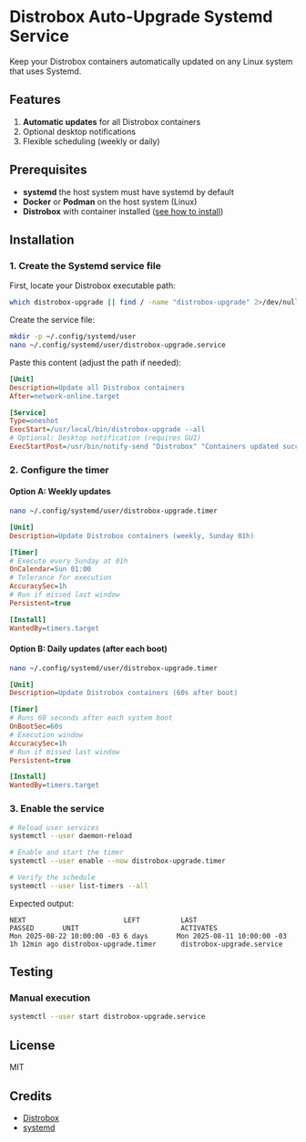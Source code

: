 # Distrobox Auto-Upgrade Systemd Service

Keep your Distrobox containers automatically updated on any Linux system that uses Systemd.

## Features
1. **Automatic updates** for all Distrobox containers
2. Optional desktop notifications
3. Flexible scheduling (weekly or daily)

## Prerequisites

- **systemd** the host system must have systemd by default  
- **Docker** or **Podman** on the host system (Linux)  
- **Distrobox** with container installed ([see how to install](https://github.com/89luca89/distrobox))

## Installation

### 1. Create the Systemd service file

First, locate your Distrobox executable path:
```bash
which distrobox-upgrade || find / -name "distrobox-upgrade" 2>/dev/null
```

Create the service file:
```bash
mkdir -p ~/.config/systemd/user
nano ~/.config/systemd/user/distrobox-upgrade.service
```

Paste this content (adjust the path if needed):
```ini
[Unit]
Description=Update all Distrobox containers
After=network-online.target

[Service]
Type=oneshot
ExecStart=/usr/local/bin/distrobox-upgrade --all
# Optional: Desktop notification (requires GUI)
ExecStartPost=/usr/bin/notify-send "Distrobox" "Containers updated successfully!"
```

### 2. Configure the timer

#### Option A: Weekly updates
```bash
nano ~/.config/systemd/user/distrobox-upgrade.timer
```
```ini
[Unit]
Description=Update Distrobox containers (weekly, Sunday 01h)

[Timer]
# Execute every Sunday at 01h
OnCalendar=Sun 01:00
# Tolerance for execution
AccuracySec=1h
# Run if missed last window
Persistent=true

[Install]
WantedBy=timers.target
```

#### Option B: Daily updates (after each boot)
```bash
nano ~/.config/systemd/user/distrobox-upgrade.timer
```
```ini
[Unit]
Description=Update Distrobox containers (60s after boot)

[Timer]
# Runs 60 seconds after each system boot
OnBootSec=60s
# Execution window
AccuracySec=1h
# Run if missed last window
Persistent=true

[Install]
WantedBy=timers.target
```

### 3. Enable the service
```bash
# Reload user services
systemctl --user daemon-reload

# Enable and start the timer
systemctl --user enable --now distrobox-upgrade.timer

# Verify the schedule
systemctl --user list-timers --all
```

Expected output:
```plaintext
NEXT                        LEFT          LAST                        PASSED       UNIT                         ACTIVATES
Mon 2025-08-22 10:00:00 -03 6 days       Mon 2025-08-11 10:00:00 -03 1h 12min ago distrobox-upgrade.timer      distrobox-upgrade.service
```

## Testing

### Manual execution
```bash
systemctl --user start distrobox-upgrade.service
```

## License
MIT

## Credits
- [Distrobox](https://github.com/89luca89/distrobox)
- [systemd](https://github.com/systemd/systemd)
